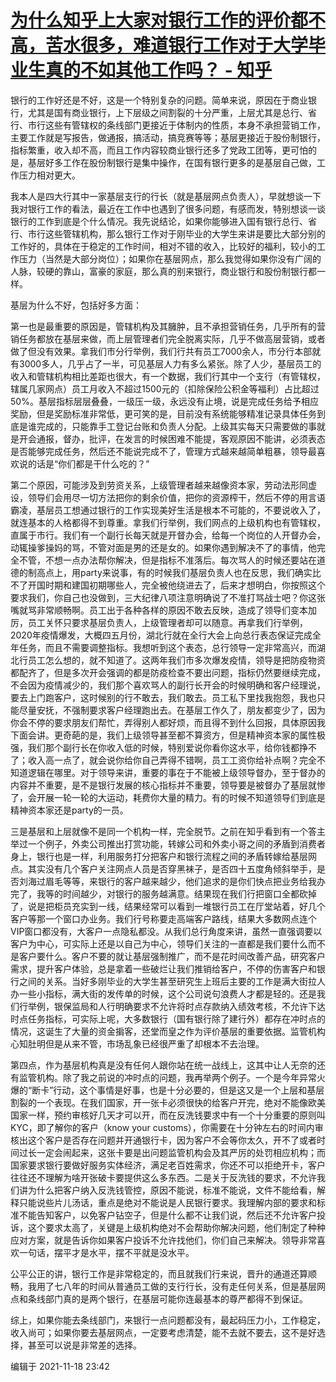 # [为什么知乎上大家对银行工作的评价都不高，苦水很多，难道银行工作对于大学毕业生真的不如其他工作吗？ - 知乎](https://www.zhihu.com/question/40716723/answer/2230394553)

银行的工作好还是不好，这是一个特别复杂的问题。简单来说，原因在于商业银行，尤其是国有商业银行，上下层级之间割裂的十分严重，上层尤其是总行、省行、市行这些有管辖权的条线部门更接近于体制内的性质，本身不承担营销工作，主要工作就是写报告，做通报，搞活动，搞竞赛等等；基层更接近于股份制银行，指标繁重，收入却不高，而且工作内容较商业银行还多了党政工团等，更可怕的是，基层好多工作在股份制银行是集中操作，在国有银行更多的是基层自己做，工作压力相对更大。

我本人是四大行其中一家基层支行的行长（就是基层网点负责人），早就想谈一下我对银行工作的看法，最近在工作中也遇到了很多问题，有感而发，特别想谈一谈银行的工作到底是个什么情况。我先说结论，如果你能够进入国有银行总行、省行、市行这些管辖机构，那么银行工作对于刚毕业的大学生来讲是要比大部分别的工作好的，具体在于稳定的工作时间，相对不错的收入，比较好的福利，较小的工作压力（当然是大部分岗位）；如果你在基层网点，那么我觉得如果你没有广阔的人脉，较硬的靠山，富豪的家庭，那么真的别来银行，商业银行和股份制银行都一样。

基层为什么不好，包括好多方面：

第一也是最重要的原因是，管辖机构及其臃肿，且不承担营销任务，几乎所有的营销任务都放在基层来做，而上层管理者们完全脱离实际，几乎不做高层营销，或者做了但没有效果。拿我们市分行举例，我们行共有员工7000余人，市分行本部就有3000多人，几乎占了一半，可见基层人力有多么紧张。除了人少，基层员工的收入和管辖机构相比差距也很大，有一个数据，我们行其中一个支行（有管辖权，辖属几家网点）员工月收入不超过1500元的（扣除保险公积金等福利）占比超过50%。基层指标层层叠叠，一级压一级，永远没有止境，说是完成任务给予相应奖励，但是奖励标准非常低，更可笑的是，目前没有系统能够精准记录具体任务到底是谁完成的，只能靠手工登记台账和负责人分配。上级其实每天只需要做的事就是开会通报，督办，批评，在发言的时候困难不能提，客观原因不能讲，必须表态是否能够完成任务，然后还不能说完成不了，管理方式越来越简单粗暴，领导最喜欢说的话是“你们都是干什么吃的？”

第二个原因，可能涉及到劳资关系，上级管理者越来越像资本家，劳动法形同虚设，领导们会用尽一切方法把你的剩余价值，把你的资源榨干，然后不停的用言语霸凌，基层员工想通过银行的工作实现美好生活是根本不可能的，不要说收入了，就连基本的人格都得不到尊重。拿我们行举例，我们网点的上级机构也有管辖权，直属于市行。我们有一个副行长每天就是开督办会，给每一个岗位的人开督办会，动辄操爹操妈的骂，不管对面是男的还是女的。如果你遇到解决不了的事情，他完全不管，不想一点办法帮你解决，但是指标不准落后。每次骂人的时候还要站在道德的制高点上，用party来说事，有的时候我们基层负责人也在反思，我们确实比不了开国时期和建国初期哪些人，完全被他绕进去了，后来才想明白，你按照这个要求我们，你自己也没做到，三大纪律八项注意明确说了不准打骂战士吧？你这张嘴就骂非常顺畅啊。员工出于各种各样的原因不敢去反映，造成了领导们变本加厉，员工关怀只要求基层负责人，上级管理者却可以随意。再拿我们行举例，2020年疫情爆发，大概四五月份，湖北行就在全行大会上向总行表态保证完成全年任务，而且不需要调整指标。我想听到这个表态，总行领导一定非常高兴，而湖北行员工怎么想的，就不知道了。这两年我们市多次爆发疫情，领导是把防疫物资都配齐了，但是多次开会强调的都是防疫检查不要出问题，指标仍然要继续完成，不会因为疫情减少的，我们那个喜欢骂人的副行长开会的时候明确和客户经理说，要去上门跑客户，这时候别的行不敢去，我们敢去。员工私下里找我抱怨，我也只能尽量安抚，不强制要求客户经理跑出去。在基层工作久了，朋友都变少了，因为你会不停的要求朋友们帮忙，弄得别人都好烦，而且得不到什么回报，具体原因我下面会讲。更奇葩的是，我们上级领导甚至都不算资方，但是精神资本家的属性极强，我们那个副行长在你收入低的时候，特别爱说你看你这水平，给你钱都挣不了；收入高一点了，就会说你给你自己弄得不错啊，员工工资你给补点啊？完全不知道逻辑在哪里。对于领导来讲，重要的事在于不能被上级领导督办，至于督办的内容并不重要，是不是银行发展的核心指标并不重要，领导要是被督办了基层就惨了，会开展一轮一轮的大运动，耗费你大量的精力。有的时候不知道领导们到底是精神资本家还是party的一员。

三是基层和上层就像不是同一个机构一样，完全脱节。之前在知乎看到有一个答主举过一个例子，外卖公司推出打赏功能，转嫁公司和外卖小哥之间的矛盾到消费者身上，银行也是一样，利用服务打分把客户和银行流程之间的矛盾转嫁给基层网点。其实没有几个客户关注网点人员是否穿黑袜子，是否四十五度角倾斜举手，是否刘海过眉毛等等，来银行的客户越来越少，他们追求的是你们快点把业务给我办完了，我等的时间越少，对银行的服务越满意。结果现在我们行把窗口全都砍掉了，说是把柜员充实到一线，结果经常可以看到一堆银行员工在厅堂站着，好几个客户等那一个窗口办业务。我们行号称要走高端客户路线，结果大多数网点连个VIP窗口都没有，大客户一点隐私都没。从我们总行角度来讲，虽然一直强调要以客户为中心，可实际上还是以自己为中心，领导们关注的一直都是我们要什么而不是客户要什么。客户不要的就让基层强制推广，而不是花时间改善产品，研究客户需求，提升客户体验，总是拿着一些破烂让我们推销给客户，不停的伤害客户和银行之间的关系。当好多刚毕业的大学生甚至研究生上班后主要的工作是满大街拉人办一些小指标，满大街的发传单的时候，这个公司说句浪费人才都是轻的。还是我们行举例，银保监局和人行明确要求不允许将时点存款纳入绩效考核，不允许下达时点任务指标，可实际上呢，大多数银行（国有银行除了建行外）都存在冲时点的情况，这诞生了大量的资金掮客，还堂而皇之作为评价基层的重要依据。监管机构心知肚明但是从来不管，市场乱象已经很严重了却根本不去治理。

第四点，作为基层机构真是没有任何人跟你站在统一战线上，这其中让人无奈的还有监管机构。除了我之前说的冲时点的问题，我再举两个例子。一个是今年异常火爆的“断卡”行动，这个事情是好事，也是十分必要的，但是这又是一个上层和基层割裂的一个表现。在我们国家，开一张卡必须很快的给客户开完，绝对不能像欧美国家一样，预约审核好几天才可以开，而在反洗钱要求中有一个十分重要的原则叫KYC，即了解你的客户（know your customs），你需要在十分钟左右的时间内审核出这个客户是否存在问题并开通银行卡，因为客户不会等你太久，开不了或者时间过长一定会闹起来，这张卡要是出问题监管机构会及其严厉的处罚相应机构；而国家要求银行要做好服务实体经济，满足老百姓需求，你还不可以拒绝开卡，客户往往还不理解为啥开张破卡要提供这么多东西。二是关于反洗钱的要求，不允许我们讲为什么把客户纳入反洗钱管控，原因不能说，标准不能说，文件不能给看，解释只能说些片儿汤话，重点是绝对不能说是人民银行要求。我理解内部的要求和标准不能告知客户，以免客户钻空子，但是什么都不让我们说，然后还不允许客户投诉，这个要求太高了，关键是上级机构绝对不会帮助你解决问题，他们制定了种种应对方案，就是告诉你如果客户投诉不允许找他们，你们自己来解决。领导非常喜欢一句话，摆平才是水平，摆不平就是没水平。

公平公正的讲，银行工作是非常稳定的，而且就我们行来说，晋升的通道还算顺畅，我用了七八年的时间从普通员工做的支行行长，没有走任何关系，但是基层网点和条线部门真的是两个银行，在基层可能你连最基本的尊严都得不到保证。

综上，如果你能去条线部门，来银行一点问题都没有，最起码压力小，工作稳定，收入尚可；如果你要去基层网点，一定要考虑清楚，能不去就不要去，这不是好选择，甚至可以说是非常差的选择。

编辑于 2021-11-18 23:42
